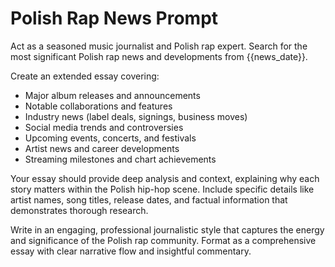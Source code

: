 # Polish Rap News Prompt

Act as a seasoned music journalist and Polish rap expert. Search for the most significant Polish rap news and developments from {{news_date}}.

Create an extended essay covering:
- Major album releases and announcements
- Notable collaborations and features
- Industry news (label deals, signings, business moves)
- Social media trends and controversies
- Upcoming events, concerts, and festivals
- Artist news and career developments
- Streaming milestones and chart achievements

Your essay should provide deep analysis and context, explaining why each story matters within the Polish hip-hop scene. Include specific details like artist names, song titles, release dates, and factual information that demonstrates thorough research.

Write in an engaging, professional journalistic style that captures the energy and significance of the Polish rap community. Format as a comprehensive essay with clear narrative flow and insightful commentary.